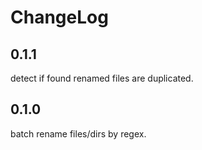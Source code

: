 # ChangeLog

## 0.1.1

detect if found renamed files are duplicated.

## 0.1.0

batch rename files/dirs by regex.

